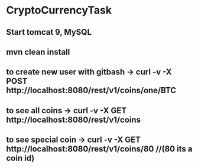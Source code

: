 # CryptoCurrencyTask
## Start tomcat 9, MySQL
## mvn clean install
## to create new user with gitbash -> curl -v -X POST http://localhost:8080/rest/v1/coins/one/BTC
## to see all coins -> curl -v -X GET http://localhost:8080/rest/v1/coins
## to see special coin -> curl -v -X GET http://localhost:8080/rest/v1/coins/80  //(80 its a coin id)
